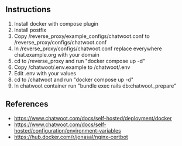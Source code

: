 ## Instructions

1. Install docker with compose plugin
2. Install postfix
3. Copy /reverse_proxy/example_configs/chatwoot.conf to /reverse_proxy/configs/chatwoot.conf
4. In /reverse_proxy/configs/chatwoot.conf replace everywhere chat.example.org with your domain
5. cd to /reverse_proxy and run "docker compose up -d" 
6. Copy /chatwoot/.env.example to /chatwoot/.env
7. Edit .env with your values
8. cd to /chatwoot and run "docker compose up -d"
9. In chatwoot container run "bundle exec rails db:chatwoot_prepare" 

## References 
- https://www.chatwoot.com/docs/self-hosted/deployment/docker
- https://www.chatwoot.com/docs/self-hosted/configuration/environment-variables
- https://hub.docker.com/r/jonasal/nginx-certbot
